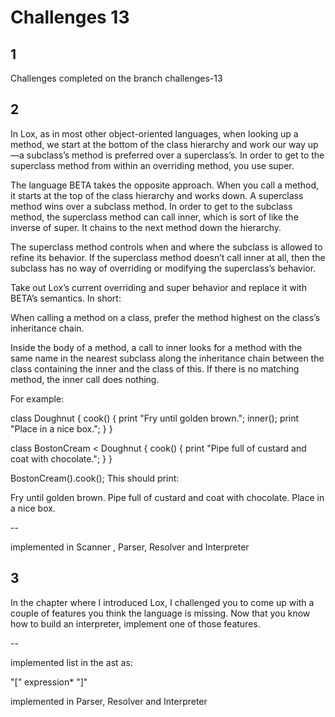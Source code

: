 # Challenges 13

## 1

Challenges completed on the branch challenges-13

## 2

In Lox, as in most other object-oriented languages, when looking up a method, we start at the bottom of the class hierarchy and work our way up—a subclass’s method is preferred over a superclass’s. In order to get to the superclass method from within an overriding method, you use super.

The language BETA takes the opposite approach. When you call a method, it starts at the top of the class hierarchy and works down. A superclass method wins over a subclass method. In order to get to the subclass method, the superclass method can call inner, which is sort of like the inverse of super. It chains to the next method down the hierarchy.

The superclass method controls when and where the subclass is allowed to refine its behavior. If the superclass method doesn’t call inner at all, then the subclass has no way of overriding or modifying the superclass’s behavior.

Take out Lox’s current overriding and super behavior and replace it with BETA’s semantics. In short:

When calling a method on a class, prefer the method highest on the class’s inheritance chain.

Inside the body of a method, a call to inner looks for a method with the same name in the nearest subclass along the inheritance chain between the class containing the inner and the class of this. If there is no matching method, the inner call does nothing.

For example:

class Doughnut {
cook() {
print "Fry until golden brown.";
inner();
print "Place in a nice box.";
}
}

class BostonCream < Doughnut {
cook() {
print "Pipe full of custard and coat with chocolate.";
}
}

BostonCream().cook();
This should print:

Fry until golden brown.
Pipe full of custard and coat with chocolate.
Place in a nice box.

--

implemented in Scanner , Parser, Resolver and Interpreter

## 3

In the chapter where I introduced Lox, I challenged you to come up with a couple of features you think the language is missing. 
Now that you know how to build an interpreter, implement one of those features.

--

implemented list in the ast as: 

"[" expression* "]"



implemented in Parser, Resolver and Interpreter


